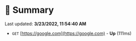 # 📖 Summary
Last updated: **3/23/2022, 11:54:40 AM**

- `GET` [https://google.com](https://google.com) - **Up** (111ms)
